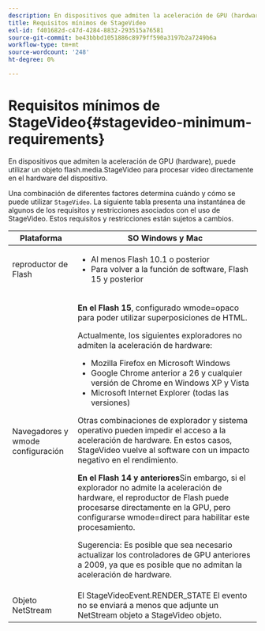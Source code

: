 ```yaml
---
description: En dispositivos que admiten la aceleración de GPU (hardware), puede utilizar un objeto flash.media.StageVideo para procesar vídeo directamente en el hardware del dispositivo.
title: Requisitos mínimos de StageVideo
exl-id: f401682d-c47d-4284-8832-293515a76581
source-git-commit: be43bbbd1051886c8979ff590a3197b2a7249b6a
workflow-type: tm+mt
source-wordcount: '248'
ht-degree: 0%

---
```


# Requisitos mínimos de StageVideo{#stagevideo-minimum-requirements}

En dispositivos que admiten la aceleración de GPU (hardware), puede utilizar un objeto flash.media.StageVideo para procesar vídeo directamente en el hardware del dispositivo.

<!--<a id="section_64DDAA8DB215493E8A7CA6636819D350"></a>-->

Una combinación de diferentes factores determina cuándo y cómo se puede utilizar `StageVideo`. La siguiente tabla presenta una instantánea de algunos de los requisitos y restricciones asociados con el uso de StageVideo. Estos requisitos y restricciones están sujetos a cambios.

<table id="table_882F4462A5AE47E28A60A39D112164A7"> 
 <thead> 
  <tr> 
   <th colname="col1" class="entry"> Plataforma </th> 
   <th colname="col2" class="entry"> SO Windows y Mac </th> 
  </tr>
 </thead>
 <tbody> 
  <tr> 
   <td colname="col1"> reproductor de Flash </td> 
   <td colname="col2"> 
    <ul id="ul_s42_lm2_jp"> 
     <li id="li_308FA9EC206B437A9EE04C29F9480B73">Al menos Flash 10.1 o posterior </li> 
     <li id="li_5898EDB0D12A43389076BCC7F4A27A0A">Para volver a la función de software, Flash 15 y posterior </li> 
    </ul> </td> 
  </tr> 
  <tr> 
   <td colname="col1">Navegadores y <span class="codeph"> wmode</span> configuración </td> 
   <td colname="col2"> <p><b>En el Flash 15</b>, configurado <span class="codeph"> wmode=opaco</span> para poder utilizar superposiciones de HTML. </p> <p>Actualmente, los siguientes exploradores no admiten la aceleración de hardware: 
     <ul id="ul_frv_ykf_jp"> 
      <li id="li_3D407A61FEE042A9B85A6EFACA6D7719">Mozilla Firefox en Microsoft Windows </li> 
      <li id="li_39B85AC352564DA8B86EA826638F1F4B">Google Chrome anterior a 26 y cualquier versión de Chrome en Windows XP y Vista </li> 
      <li id="li_0042BA6070C849E6B7C4B4BF4333F712">Microsoft Internet Explorer (todas las versiones) </li> 
     </ul>Otras combinaciones de explorador y sistema operativo pueden impedir el acceso a la aceleración de hardware. En estos casos, <span class="codeph"> StageVideo</span> vuelve al software con un impacto negativo en el rendimiento. </p> <p><b>En el Flash 14 y anteriores</b>Sin embargo, si el explorador no admite la aceleración de hardware, el reproductor de Flash puede procesarse directamente en la GPU, pero configurarse <span class="codeph"> wmode=direct</span> para habilitar este procesamiento. <p>Sugerencia: Es posible que sea necesario actualizar los controladores de GPU anteriores a 2009, ya que es posible que no admitan la aceleración de hardware. </p> </p> </td> 
  </tr> 
  <tr> 
   <td colname="col1"> Objeto NetStream </td> 
   <td colname="col2">El <span class="codeph"> StageVideoEvent.RENDER_STATE</span> El evento no se enviará a menos que adjunte un <span class="codeph"> NetStream</span> objeto a <span class="codeph"> StageVideo</span> objeto. </td> 
  </tr> 
 </tbody> 
</table>
